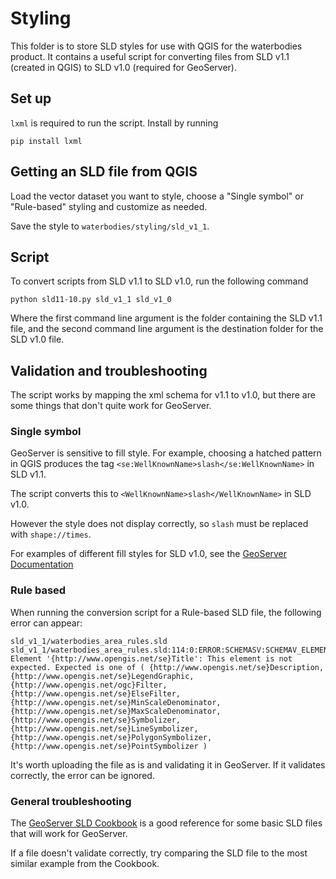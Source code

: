 # Styling
This folder is to store SLD styles for use with QGIS for the waterbodies product.
It contains a useful script for converting files from SLD v1.1 (created in QGIS) to SLD v1.0 (required for GeoServer).

## Set up
`lxml` is required to run the script. Install by running
```
pip install lxml
```

## Getting an SLD file from QGIS
Load the vector dataset you want to style, choose a "Single symbol" or "Rule-based" styling and customize as needed.

Save the style to `waterbodies/styling/sld_v1_1`.

## Script
To convert scripts from SLD v1.1 to SLD v1.0, run the following command

```
python sld11-10.py sld_v1_1 sld_v1_0
```

Where the first command line argument is the folder containing the SLD v1.1 file, and the second command line argument is the destination folder for the SLD v1.0 file.

## Validation and troubleshooting

The script works by mapping the xml schema for v1.1 to v1.0, but there are some things that don't quite work for GeoServer.

### Single symbol

GeoServer is sensitive to fill style. For example, choosing a hatched pattern in QGIS produces the tag `<se:WellKnownName>slash</se:WellKnownName>` in SLD v1.1.

The script converts this to `<WellKnownName>slash</WellKnownName>` in SLD v1.0. 

However the style does not display correctly, so `slash` must be replaced with `shape://times`. 

For examples of different fill styles for SLD v1.0, see the [GeoServer Documentation](https://docs.geoserver.geo-solutions.it/edu/en/pretty_maps/patterns_dash_arrays.html)

### Rule based

When running the conversion script for a Rule-based SLD file, the following error can appear:

```
sld_v1_1/waterbodies_area_rules.sld sld_v1_1/waterbodies_area_rules.sld:114:0:ERROR:SCHEMASV:SCHEMAV_ELEMENT_CONTENT: Element '{http://www.opengis.net/se}Title': This element is not expected. Expected is one of ( {http://www.opengis.net/se}Description, {http://www.opengis.net/se}LegendGraphic, {http://www.opengis.net/ogc}Filter, {http://www.opengis.net/se}ElseFilter, {http://www.opengis.net/se}MinScaleDenominator, {http://www.opengis.net/se}MaxScaleDenominator, {http://www.opengis.net/se}Symbolizer, {http://www.opengis.net/se}LineSymbolizer, {http://www.opengis.net/se}PolygonSymbolizer, {http://www.opengis.net/se}PointSymbolizer )
```

It's worth uploading the file as is and validating it in GeoServer.
If it validates correctly, the error can be ignored.

### General troubleshooting

The [GeoServer SLD Cookbook](https://docs.geoserver.org/latest/en/user/styling/sld/cookbook/polygons.html) is a good reference for some basic SLD files that will work for GeoServer.

If a file doesn't validate correctly, try comparing the SLD file to the most similar example from the Cookbook.